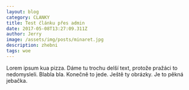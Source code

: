 ```yaml
---
layout: blog
category: CLANKY
title: Test článku přes admin
date: 2017-05-08T13:27:09.311Z
author: Jerry
image: /assets/img/posts/minaret.jpg
description: zhebni
tags: woe
---
```

Lorem ipsum kua pizza. Dáme tu trochu delší text, protože pražáci to nedomysleli. Blabla bla. Konečně to jede. Ještě ty obrázky. Je to pěkná jebačka.

